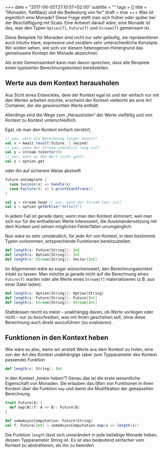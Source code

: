 +++
date = "2017-06-05T21:10:57+02:00"
subtitle = ""
tags = []
title = "Monaden, flatMap() und die Bedeutung von for"
draft = true
+++
Was ist eigentlich eine Monade? Diese Frage stellt man sich früher oder später bei der Beschäftigung mit Scala. Eine Antwort darauf wäre, eine Monade ist das, was den Typen `Option[T]`, `Future[T]` und `Stream[T]` gemeinsam ist.

Diese Beispiele für Monaden sind nicht nur sehr geläufig, sie repräsentieren auch intuitiv klare, expressive und vorallem sehr unterschiedliche Konzepte. Wir wollen sehen, wie sich vor diesem heterogenen Hintergrund das gemeinsame Kontept der Monade abzeichnet. 

Als erste Gemeinsamkeit kann man davon sprechen, dass alle Beispiele einen typisierten Berechnungskontext bereitstellen.

## Werte aus dem Kontext herausholen

Aus Sicht eines Entwickles, dem der Kontext egal ist und der einfach nur mit den Werten arbeiten möchte, erscheint der Kontext vielleicht als eine Art Container, der die gewünschten Werte enthält.

Allerdings sind die Wege zum &bdquo;Herausholen&ldquo; der Werte vielfältig und von Kontext zu Kontext unterschiedlich.

Egal, ob man den Kontext einfach zerstört,

~~~scala
// was, wenn die Berechnung länger dauert?
val x = Await.result(future, 1 second)
// was, wenn der Stream unendlich lang ist?
val y = stream.toVector(0)
// was, wenn es den Wert nicht gibt?
val z = option.get
~~~

oder ihn auf sicherere Weise abstreift

~~~scala
future.onComplete {
  case Success(x) => handle(x)
  case Failure(t) => t.printStackTrace()
}

val y = stream.head // was, wenn der Stream leer ist?
val z = option.getOrElse("default")
~~~

In jedem Fall ist gerade dann, wenn man den Kontext eliminiert, weil man sich nur für die enthaltenen Werte interessiert, die Auseinandersetzung mit dem Kontext und seinen möglichen Fehlerfällen unumgänglich.

Nun wäre es sehr umständlich, für jede Art von Kontext, in dem bestimmte Typen vorkommen, entsprechende Funktionen bereitzustellen.

~~~scala
def length(s: Future[String]): Int
def length(s: Option[String]): Int
def length(s: Stream[String]): Vector[Int]
~~~

Im Allgemeinen wäre es sogar wünschenswert, den Berechnungskontext intakt zu lassen. Man möchte ja gerade nicht auf die Berechnung eines `Future[T]` warten oder alle Werte eines `Stream[T]` materialisieren (z.B. aus einer Datei laden).

~~~scala
def length(s: Option[String]): Option[String]
def length(s: Future[String]): Future[Int]
def length(s: Stream[String]): Stream[Int]
~~~

Stattdessen reicht es meist &ndash; unabhängig davon, ob Werte vorliegen oder nicht &ndash; nur zu *beschreiben*, was mit ihnen geschehen soll, ohne diese Berechnung auch direkt auszuführen (zu *evaluieren*).     

## Funktionen in den Kontext heben

Wie wäre es also, wenn wir anstatt Werte aus dem Kontext zu holen, eine von der Art des Kontext unabhängige (aber zum Typparameter des Kontext passende) Funktion 

~~~scala
def length(s: String): Int
~~~

in den Kontext &bdquo;hinein heben&ldquo;? Genau das ist die erste wesentliche Eigenschaft von Monaden. Sie erlauben das *liften* von Funktionen in ihren Kontext über die Funktion `map` und damit die Modifikation der gekapselten Berechnung.

~~~scala
trait Future[A] {
  def map[B](f: A => B): Future[B]
}

def someAsyncComputation: Future[String]
val f: Future[Int] = someAsyncComputation.map(s => length(s))
~~~

Die Funktion `length` lässt sich unverändert in jede beliebige Monade heben, dessen Typparameter String ist. Es ist also bedeutend einfacher vom Kontext zu abstrahieren, als ihn zu beenden.
